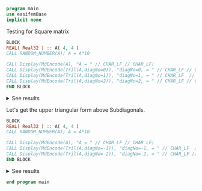 ```fortran
program main
use easifemBase
implicit none
```

Testing for Square matrix

```fortran
BLOCK
REAL( Real32 ) :: A( 4, 4 )
CALL RANDOM_NUMBER(A); A = A*10

CALl Display(MdEncode(A), "A = " // CHAR_LF // CHAR_LF)
CALL Display(MdEncode(Tril(A,diagNo=0)), "diagNo=0, = " // CHAR_LF // CHAR_LF )
CALL Display(MdEncode(Tril(A,diagNo=1)), "diagNo=1, = " // CHAR_LF  // CHAR_LF)
CALL Display(MdEncode(Tril(A,diagNo=2)), "diagNo=2, = " // CHAR_LF // CHAR_LF )
END BLOCK
```

<details>
<summary>See results</summary>
<div>

A =

|         |        |        |        |
|---------|--------|--------|--------|
| 7.2777  | 8.6925 | 3.2953 | 9.1375 |
| 9.5344  | 1.8291 | 3.1941 | 2.7707 |
| 0.72276 | 6.2783 | 8.5105 | 1.4668 |
| 0.67118 | 4.1519 | 4.7936 | 4.623  |

diagNo=0, =

|         |        |        |       |
|---------|--------|--------|-------|
| 7.2777  | 0      | 0      | 0     |
| 9.5344  | 1.8291 | 0      | 0     |
| 0.72276 | 6.2783 | 8.5105 | 0     |
| 0.67118 | 4.1519 | 4.7936 | 4.623 |

diagNo=1, =

|         |        |        |        |
|---------|--------|--------|--------|
| 7.2777  | 8.6925 | 0      | 0      |
| 9.5344  | 1.8291 | 3.1941 | 0      |
| 0.72276 | 6.2783 | 8.5105 | 1.4668 |
| 0.67118 | 4.1519 | 4.7936 | 4.623  |

diagNo=2, =

|         |        |        |        |
|---------|--------|--------|--------|
| 7.2777  | 8.6925 | 3.2953 | 0      |
| 9.5344  | 1.8291 | 3.1941 | 2.7707 |
| 0.72276 | 6.2783 | 8.5105 | 1.4668 |
| 0.67118 | 4.1519 | 4.7936 | 4.623  |

</div>
</details>

Let's get the upper triangular form above Subdiagonals.

```fortran
BLOCK
REAL( Real32 ) :: A( 4, 4 )
CALL RANDOM_NUMBER(A); A = A*10

CALl Display(MdEncode(A), "A = " // CHAR_LF // CHAR_LF)
CALL Display(MdEncode(Tril(A,diagNo=-1)), "diagNo=-1, = " // CHAR_LF  // CHAR_LF)
CALL Display(MdEncode(Tril(A,diagNo=-2)), "diagNo=-2, = " // CHAR_LF // CHAR_LF )
END BLOCK
```

<details>
<summary>See results</summary>
<div>

A =

 |        |         |        |        |
 |--------|---------|--------|--------|
 | 3.4843 | 0.21881 | 7.0136 | 8.6618 |
 | 1.1204 | 4.0021  | 8.4773 | 3.9924 |
 | 2.6185 | 8.0988  | 6.4968 | 2.7172 |
 | 5.5955 | 2.0122  | 7.5929 | 4.431  |

(3,3) diagNo=-1, =

 |        |        |        |   |
 |--------|--------|--------|---|
 | 0      | 0      | 0      | 0 |
 | 1.1204 | 0      | 0      | 0 |
 | 2.6185 | 8.0988 | 0      | 0 |
 | 5.5955 | 2.0122 | 7.5929 | 0 |

(3,3) diagNo=-2, =

 |        |        |   |   |
 |--------|--------|---|---|
 | 0      | 0      | 0 | 0 |
 | 0      | 0      | 0 | 0 |
 | 2.6185 | 0      | 0 | 0 |
 | 5.5955 | 2.0122 | 0 | 0 |

</div>
</details>

```fortran
end program main
```
